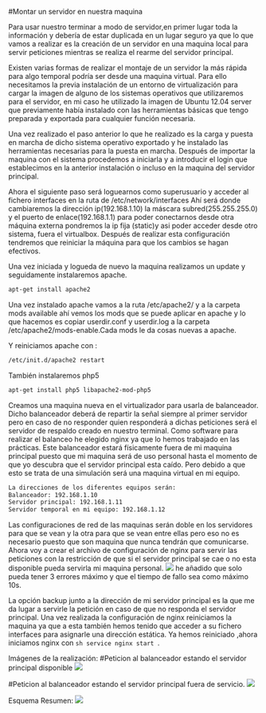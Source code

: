 #Montar un servidor en nuestra maquina

Para usar nuestro terminar a modo de servidor,en primer lugar toda la información y debería de estar duplicada en un lugar seguro ya que lo que vamos a realizar es la creación de un servidor en una maquina local para servir peticiones mientras se realiza el rearme del servidor principal.

Existen varias formas de realizar el montaje de un servidor la más rápida para algo temporal podría ser desde una maquina virtual. Para ello necesitamos la previa instalación de un entorno de virtualización para cargar la imagen de alguno de los sistemas operativos que utilizaremos para el servidor, en mi caso he utilizado la imagen de Ubuntu 12.04 server  que previamente había instalado con las herramientas básicas que tengo preparada y exportada para cualquier función necesaria. 

Una vez realizado el paso anterior lo que he realizado es la carga y puesta en marcha de dicho sistema operativo exportado y he instalado las herramientas necesarias para  la puesta en marcha. Después de importar la maquina con el sistema procedemos a iniciarla y a introducir el login que establecimos en la anterior instalación o incluso en la maquina del servidor principal.

Ahora el siguiente paso será loguearnos como superusuario y acceder al fichero interfaces en la ruta de /etc/network/interfaces
Ahí será donde cambiaremos la dirección ip(192.168.1.10) la máscara subred(255.255.255.0) y el puerto de enlace(192.168.1.1) para poder conectarnos desde otra máquina externa pondremos la ip fija (static)y asi poder acceder desde otro sistema, fuera el virtualbox. Después de realizar esta configuración tendremos que reiniciar la máquina para que los cambios se hagan efectivos.

Una vez iniciada y logueda de nuevo la maquina realizamos un update y seguidamente instalaremos apache.

```sh
apt-get install apache2
```

Una vez instalado apache vamos a la ruta /etc/apache2/ y a la carpeta  mods available ahí vemos los mods que se puede aplicar en apache y lo que hacemos es copiar userdir.conf y userdir.log a la carpeta /etc/apache2/mods-enable.Cada mods le da cosas nuevas a apache.

Y reiniciamos apache con : 
```sh
/etc/init.d/apache2 restart
```

También instalaremos php5 

```sh
apt-get install php5 libapache2-mod-php5
```
Creamos una maquina nueva en el virtualizador para usarla de balanceador. Dicho balanceador deberá de repartir la señal siempre al primer servidor pero en caso de no responder quien responderá a dichas peticiones será el servidor de respaldo creado en nuestro terminal.
 Como software para realizar el balanceo he elegido nginx ya que lo hemos trabajado en las prácticas. 
Este balanceador estará físicamente fuera de mi maquina principal puesto que mi maquina será de uso personal hasta el momento de que yo descubra que el servidor principal esta caído. Pero debido a que esto se trata de una simulación será una maquina virtual en mi equipo.
```sh
La direcciones de los diferentes equipos serán:
Balanceador: 192.168.1.10
Servidor principal: 192.168.1.11
Servidor temporal en mi equipo: 192.168.1.12
```
Las configuraciones de red de las maquinas serán doble en los servidores para que se vean y la otra para que se vean entre ellas pero eso no es necesario puesto que son maquina que nunca tendrán que comunicarse.
Ahora voy a crear el archivo de configuración de nginx para servir las peticiones con la restricción de que si el servidor principal se cae o no esta disponible pueda servirla mi maquina personal.
![](http://i.imgur.com/Dkwwr2N.jpg)
he añadido que solo pueda tener 3 errores máximo y que el tiempo de fallo sea como máximo 10s.

La opción backup junto a la dirección de mi servidor principal es la que me da lugar a servirle la petición en caso de que no responda el servidor principal.
Una vez realizada la configuración de nginx reiniciamos la maquina ya que a esta también hemos tenido que acceder a su fichero interfaces para asignarle una dirección estática.
Ya hemos reiniciado ,ahora iniciamos nginx con 
```sh service nginx start ```.

Imágenes de la realización:
#Peticion al balanceador estando el servidor principal disponible
![](http://i.imgur.com/AhkBeR1.jpg)

#Peticion al balanceador estando el servidor principal fuera de servicio.
![](http://i.imgur.com/oOJmHzD.jpg)

Esquema Resumen:
![](http://i.imgur.com/zlKrz0M.jpg)
